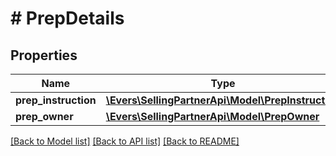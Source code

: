 # # PrepDetails

## Properties

Name | Type | Description | Notes
------------ | ------------- | ------------- | -------------
**prep_instruction** | [**\Evers\SellingPartnerApi\Model\PrepInstruction**](PrepInstruction.md) |  |
**prep_owner** | [**\Evers\SellingPartnerApi\Model\PrepOwner**](PrepOwner.md) |  |

[[Back to Model list]](../../README.md#models) [[Back to API list]](../../README.md#endpoints) [[Back to README]](../../README.md)
